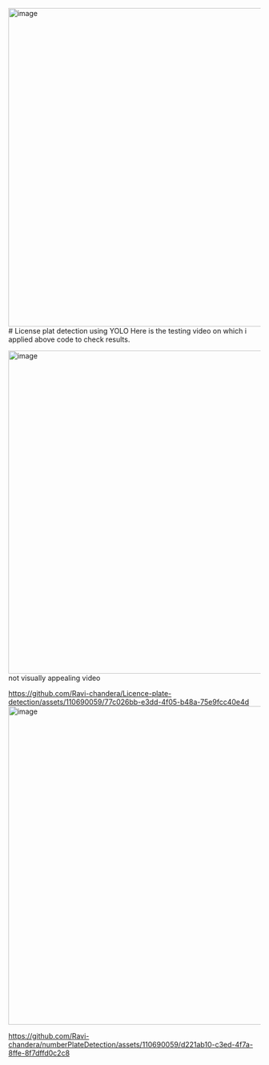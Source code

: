 <img width="637" alt="image" src="https://github.com/Ravi-chandera/Licence-plate-detection/assets/110690059/d0048e4a-5c75-48c7-90af-567efddd8c2c"># License plat detection using YOLO
Here is the testing video on which i applied above code to check results.

<img width="646" alt="image" src="https://github.com/Ravi-chandera/Licence-plate-detection/assets/110690059/bcfc195e-2424-42a7-9e23-4f5e4f43116e">
not visually appealing video



https://github.com/Ravi-chandera/Licence-plate-detection/assets/110690059/77c026bb-e3dd-4f05-b48a-75e9fcc40e4d
<img width="637" alt="image" src="https://github.com/Ravi-chandera/Licence-plate-detection/assets/110690059/31235261-d949-4793-a264-1168a82bbf5e">



https://github.com/Ravi-chandera/numberPlateDetection/assets/110690059/d221ab10-c3ed-4f7a-8ffe-8f7dffd0c2c8

